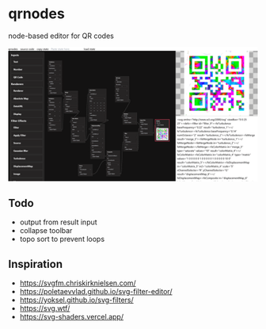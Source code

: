 # qrnodes

node-based editor for QR codes

![editor view](./examples/qrnodes.png)

## Todo

- output from result input
- collapse toolbar
- topo sort to prevent loops

## Inspiration

- https://svgfm.chriskirknielsen.com/
- https://poletaevvlad.github.io/svg-filter-editor/
- https://yoksel.github.io/svg-filters/
- https://svg.wtf/
- https://svg-shaders.vercel.app/

